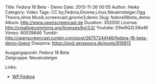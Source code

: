 Title: Fedora 18 Beta - Demo
Date: 2013-11-26 00:55
Author: Heiko
Category: Video
Tags: CC by,Fedora,Gnome,Linux,Neueinsteiger,Ogg Theora,ohne Musik,screencast,gnome3,demo
Slug: fedora18beta_demo
Album: http://www.openscreencast.de
Duration: 352000
License: http://creativecommons.org/licenses/by/3.0/
Youtube: E9w8Q2L56wM
Vimeo: 80029646
Tumblr: http://openscreencast.tumblr.com/post/36757244146/fedora-18-beta-demo-lizenz
Diaspora: https://pod.geraspora.de/posts/919813

Ausgangspunkt: Fedora 18 Beta  
Zielgruppe: Neueinsteiger  

Links:

  * [WP:Fedora](https://de.wikipedia.org/wiki/Fedora_%28Linux-Distribution%29 "Link zu WP:fedora" )

